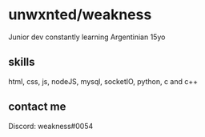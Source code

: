 # unwxnted/weakness
Junior dev constantly learning
Argentinian
15yo

## skills
html, css, js, nodeJS, mysql, socketIO, python, c and c++

## contact me

Discord: weakness#0054